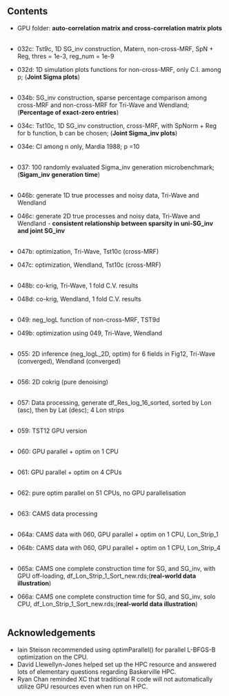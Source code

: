 

## Contents
- GPU folder: **auto-correlation matrix and cross-correlation matrix plots** <br><br>

- 032c: Tst9c, 1D SG_inv construction, Matern, non-cross-MRF, SpN + Reg, thres = 1e-3, reg_num = 1e-9
- 032d: 1D simulation plots functions for non-cross-MRF, only C.I. among p; (**Joint Sigma plots**) <br><br>

- 034b: SG_inv construction, sparse percentage comparison among cross-MRF and non-cross-MRF for Tri-Wave and Wendland; (**Percentage of exact-zero entries**)  
- 034c: Tst10c, 1D SG_inv construction, cross-MRF, with SpNorm + Reg for b function, b can be chosen; (**Joint Sigma_inv plots**)
- 034e: CI among n only, Mardia 1988; p =10 <br><br>

- 037: 100 randomly evaluated Sigma_inv generation microbenchmark; (**Sigam_inv generation time**) <br><br>

- 046b: generate 1D true processes and noisy data, Tri-Wave and Wendland
- 046c: generate 2D true processes and noisy data, Tri-Wave and Wendland
      - **consistent relationship between sparsity in uni-SG_inv and joint SG_inv** <br><br>

- 047b: optimization, Tri-Wave, Tst10c (cross-MRF)
- 047c: optimization, Wendland, Tst10c (cross-MRF) <br><br>

- 048b: co-krig, Tri-Wave, 1 fold C.V. results
- 048d: co-krig, Wendland, 1 fold C.V. results <br><br>

- 049: neg_logL function of non-cross-MRF, TST9d
- 049b: optimization using 049, Tri-Wave, Wendland <br><br>

- 055: 2D inference (neg_logL_2D, optim) for 6 fields in Fig12, Tri-Wave (converged), Wendland (converged) <br><br>

- 056: 2D cokrig (pure denoising) <br><br>

- 057: Data processing, generate df_Res_log_16_sorted, sorted by Lon (asc), then by Lat (desc); 4 Lon strips <br><br>

- 059: TST12 GPU version <br><br>

- 060: GPU parallel + optim on 1 CPU <br><br>

- 061: GPU parallel + optim on 4 CPUs <br><br>

- 062: pure optim parallel on 51 CPUs, no GPU parallelisation <br><br>

- 063: CAMS data processing <br><br>

- 064a: CAMS data with 060, GPU parallel + optim on 1 CPU, Lon_Strip_1
- 064b: CAMS data with 060, GPU parallel + optim on 1 CPU, Lon_Strip_4 <br><br>

- 065a: CAMS one complete construction time for SG, and SG_inv, with GPU off-loading, df_Lon_Strip_1_Sort_new.rds;(**real-world data illustration**)
- 066a: CAMS one complete construction time for SG, and SG_inv, solo CPU, df_Lon_Strip_1_Sort_new.rds;(**real-world data illustration**) <br><br>




## Acknowledgements

- Iain Steison recommended using optimParallel() for parallel L-BFGS-B optimization on the CPU. 
- David Llewellyn-Jones helped set up the HPC resource and answered lots of elementary questions regarding Baskerville HPC. 
- Ryan Chan reminded XC that traditional R code will not automatically utilize GPU resources even when run on HPC. 
